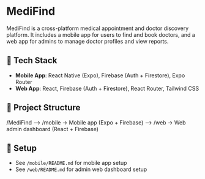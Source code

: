 # MediFind

MediFind is a cross-platform medical appointment and doctor discovery platform. It includes a mobile app for users to find and book doctors, and a web app for admins to manage doctor profiles and view reports.

## 🧠 Tech Stack

- **Mobile App**: React Native (Expo), Firebase (Auth + Firestore), Expo Router
- **Web App**: React, Firebase (Auth + Firestore), React Router, Tailwind CSS

## 📂 Project Structure

/MediFind --> /mobile → Mobile app (Expo + Firebase) --> /web → Web admin dashboard (React + Firebase)

## 🚀 Setup

- See `/mobile/README.md` for mobile app setup
- See `/web/README.md` for admin web dashboard setup
